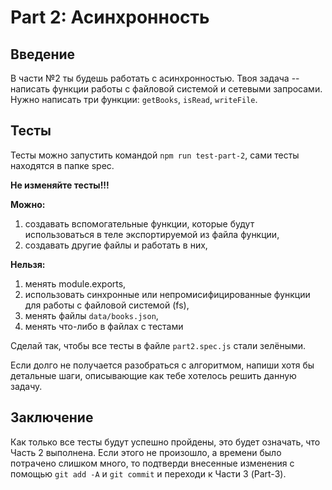 # Part 2: Асинхронность

## Введение

В части №2 ты будешь работать с асинхронностью. Твоя задача -- написать функции работы с файловой системой и сетевыми запросами. Нужно написать три функции: `getBooks`, `isRead`, `writeFile`.

## Тесты

Тесты можно запустить командой `npm run test-part-2`, сами тесты находятся в папке spec.

**Не изменяйте тесты!!!**

**Можно:**

1. создавать вспомогательные функции, которые будут использоваться в теле экспортируемой из файла функции,
2. создавать другие файлы и работать в них,

**Нельзя:**

1. менять module.exports,
2. использовать синхронные или непромисифицированные функции для работы с файловой системой (fs),
3. менять файлы `data/books.json`,
4. менять что-либо в файлах с тестами

Сделай так, чтобы все тесты в файле `part2.spec.js` стали зелёными.

Если долго не получается разобраться с алгоритмом, напиши хотя бы детальные шаги, описывающие как тебе хотелось решить данную задачу.

## Заключение

Как только все тесты будут успешно пройдены, это будет означать, что Часть 2 выполнена. Если этого не произошло, а времени было потрачено слишком много, то подтверди внесенные изменения с помощью `git add -A` и `git commit` и переходи к Части 3 (Part-3).
